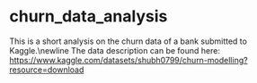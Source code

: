 # churn_data_analysis

This is a short analysis on the churn data of a bank submitted to Kaggle.\newline
The data description can be found here: https://www.kaggle.com/datasets/shubh0799/churn-modelling?resource=download
